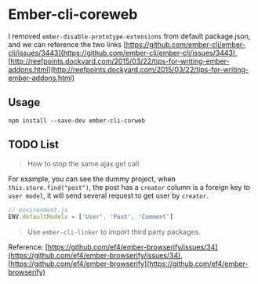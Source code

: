 # Ember-cli-coreweb

I removed `ember-disable-prototype-extensions` from default package.json, and we can reference the two links [https://github.com/ember-cli/ember-cli/issues/3443](https://github.com/ember-cli/ember-cli/issues/3443), [http://reefpoints.dockyard.com/2015/03/22/tips-for-writing-ember-addons.html](http://reefpoints.dockyard.com/2015/03/22/tips-for-writing-ember-addons.html)

## Usage

`npm install --save-dev ember-cli-corweb`

## TODO List

> How to stop the same ajax get call

For example, you can see the dummy project, when `this.store.find("post")`, the post has a `creator` column is a foreign key to `user model`, it will send several request to get user by `creator`.

```js
// environment.js
ENV.defaultModels = ['User', 'Post', 'Comment']
```

> Use `ember-cli-linker` to import third party packages.

Reference: [https://github.com/ef4/ember-browserify/issues/34](https://github.com/ef4/ember-browserify/issues/34), [https://github.com/ef4/ember-browserify](https://github.com/ef4/ember-browserify)

